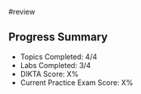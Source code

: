 #review 

## Progress Summary
- Topics Completed: 4/4
- Labs Completed: 3/4
- DIKTA Score: X%
- Current Practice Exam Score: X%